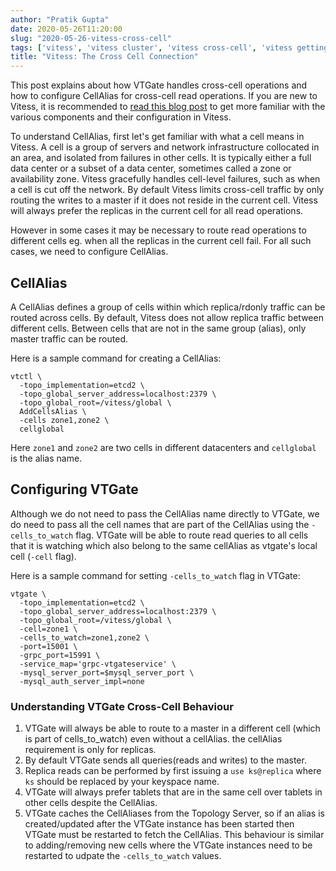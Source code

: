 ```yaml
---
author: "Pratik Gupta"
date: 2020-05-26T11:20:00
slug: "2020-05-26-vitess-cross-cell"
tags: ['vitess', 'vitess cluster', 'vitess cross-cell', 'vitess getting started']
title: "Vitess: The Cross Cell Connection"
---
```


This post explains about how VTGate handles cross-cell operations and how to configure CellAlias for cross-cell read operations.
If you are new to Vitess, it is recommended to [read this blog post](../2020-04-27-life-of-a-cluster) to get more familiar with the various components and their configuration in Vitess.

To understand CellAlias, first let's get familiar with what a cell means in Vitess. A cell is a group of servers and network infrastructure collocated in an area, and isolated from failures in other cells. It is typically either a full data center or a subset of a data center, sometimes called a zone or availability zone. Vitess gracefully handles cell-level failures, such as when a cell is cut off the network.
By default Vitess limits cross-cell traffic by only routing the writes to a master if it does not reside in the current cell. Vitess will always prefer the replicas in the current cell for all read operations.

However in some cases it may be necessary to route read operations to different cells eg. when all the replicas in the current cell fail. For all such cases, we need to configure CellAlias.

## CellAlias

A CellAlias defines a group of cells within which replica/rdonly traffic can be routed across cells. By default, Vitess does not allow replica traffic between different cells. Between cells that are not in the same group (alias), only master traffic can be routed.

Here is a sample command for creating a CellAlias:

```
vtctl \
  -topo_implementation=etcd2 \
  -topo_global_server_address=localhost:2379 \
  -topo_global_root=/vitess/global \
  AddCellsAlias \
  -cells zone1,zone2 \
  cellglobal
```

Here `zone1` and `zone2` are two cells in different datacenters and `cellglobal` is the alias name.

## Configuring VTGate

Although we do not need to pass the CellAlias name directly to VTGate, we do need to pass all the cell names that are part of the CellAlias using the `-cells_to_watch` flag.
VTGate will be able to route read queries to all cells that it is watching which also belong to the same cellAlias as vtgate's local cell (`-cell` flag).

Here is a sample command for setting `-cells_to_watch` flag in VTGate:

```
vtgate \
  -topo_implementation=etcd2 \
  -topo_global_server_address=localhost:2379 \
  -topo_global_root=/vitess/global \
  -cell=zone1 \
  -cells_to_watch=zone1,zone2 \
  -port=15001 \
  -grpc_port=15991 \
  -service_map='grpc-vtgateservice' \
  -mysql_server_port=$mysql_server_port \
  -mysql_auth_server_impl=none
```

### Understanding VTGate Cross-Cell Behaviour

1. VTGate will always be able to route to a master in a different cell (which is part of cells_to_watch) even without a cellAlias. the cellAlias requirement is only for replicas.
2. By default VTGate sends all queries(reads and writes) to the master.
3. Replica reads can be performed by first issuing a `use ks@replica` where `ks` should be replaced by your keyspace name.
4. VTGate will always prefer tablets that are in the same cell over tablets in other cells despite the CellAlias.
5. VTGate caches the CellAliases from the Topology Server, so if an alias is created/updated after the VTGate instance has been started then VTGate must be restarted to fetch the CellAlias. This behaviour is similar to adding/removing new cells where the VTGate instances need to be restarted to udpate the `-cells_to_watch` values.
